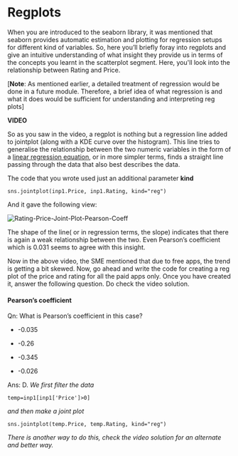 # Regplots

When you are introduced to the seaborn library, it was mentioned that seaborn provides automatic estimation and plotting for regression setups for different kind of variables. So, here you’ll briefly foray into regplots and give an intuitive understanding of what insight they provide us in terms of the concepts you learnt in the scatterplot segment. Here, you'll look into the relationship between Rating and Price.

[**Note**: As mentioned earlier, a detailed treatment of regression would be done in a future module. Therefore, a brief idea of what regression is and what it does would be sufficient for understanding and interpreting reg plots]

**VIDEO**

So as you saw in the video, a regplot is nothing but a regression line added to jointplot (along with a KDE curve over the histogram). This line tries to generalise the relationship between the two numeric variables in the form of a [linear regression equation](http://www.stat.yale.edu/Courses/1997-98/101/linreg.htm), or in more simpler terms, finds a straight line passing through the data that also best describes the data.

The code that you wrote used just an additional parameter **kind**

`sns.jointplot(inp1.Price, inp1.Rating, kind="reg")`

And it gave the following view:

![Rating-Price-Joint-Plot-Pearson-Coeff](https://i.ibb.co/XFPhZc2/Rating-Price-Joint-Plot-Pearson-Coeff.png)

The shape of the line( or in regression terms, the slope) indicates that there is again a weak relationship between the two. Even Pearson’s coefficient which is 0.031 seems to agree with this insight.

Now in the above video, the SME mentioned that due to free apps, the trend is getting a bit skewed. Now, go ahead and write the code for creating a reg plot of the price and rating for all the paid apps only. Once you have created it, answer the following question. Do check the video solution.

#### Pearson’s coefficient

Qn: What is Pearson’s coefficient in this case?

- -0.035

- -0.26

- -0.345

- -0.026

Ans: D. *We first filter the data*

`temp=inp1[inp1['Price']>0]`

*and then make a joint plot*

`sns.jointplot(temp.Price, temp.Rating, kind="reg")`

*There is another way to do this, check the video solution for an alternate and better way.*
